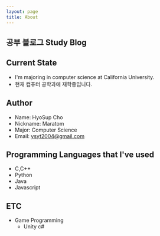 ```yaml
---
layout: page
title: About
---
```

## 공부 블로그 Study Blog

## Current State
* I'm majoring in computer science at California University. 
* 현재 컴퓨터 공학과에 재학중입니다.

## Author
* Name: HyoSup Cho
* Nickname: Maratom
* Major: Computer Science
* Email: ysyt2004@gmail.com

## Programming Languages that I've used
* C,C++
* Python
* Java
* Javascript

## ETC
* Game Programming
  * Unity c#
